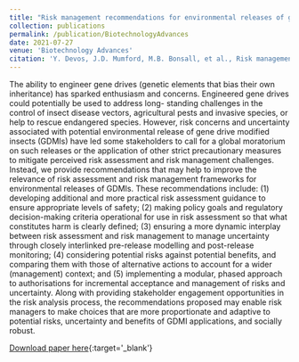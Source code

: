 ```yaml
---
title: "Risk management recommendations for environmental releases of gene drive modified insects"
collection: publications
permalink: /publication/BiotechnologyAdvances
date: 2021-07-27
venue: 'Biotechnology Advances'
citation: 'Y. Devos, J.D. Mumford, M.B. Bonsall, et al., Risk management recommendations for environmental releases of gene drive modified insects, Biotechnology Advances (2018), []((https://doi.org/10.1016/j.biotechadv.2021.107807)'
---
```


The ability to engineer gene drives (genetic elements that bias their own inheritance) has sparked enthusiasm and concerns. Engineered gene drives could potentially be used to address long- standing challenges in the control of insect disease vectors, agricultural pests and invasive species, or help to rescue endangered species. However, risk concerns and uncertainty associated with potential environmental release of gene drive modified insects (GDMIs) have led some stakeholders to call for a global moratorium on such releases or the application of other strict precautionary measures to mitigate perceived risk assessment and risk management challenges. Instead, we provide recommendations that may help to improve the relevance of risk assessment and risk management frameworks for environmental releases of GDMIs. These recommendations include: (1) developing additional and more practical risk assessment guidance to ensure appropriate levels of safety; (2) making policy goals and regulatory decision-making criteria operational for use in risk assessment so that what constitutes harm is clearly defined; (3) ensuring a more dynamic interplay between risk assessment and risk management to manage uncertainty through closely interlinked pre-release modelling and post-release monitoring; (4) considering potential risks against potential benefits, and comparing them with those of alternative actions to account for a wider (management) context; and (5) implementing a modular, phased approach to authorisations for incremental acceptance and management of risks and uncertainty. Along with providing stakeholder engagement opportunities in the risk analysis process, the recommendations proposed may enable risk managers to make choices that are more proportionate and adaptive to potential risks, uncertainty and benefits of GDMI applications, and socially robust.

[Download paper here](https://www.sciencedirect.com/science/article/pii/S0734975021001130?via%3Dihub){:target='_blank'}

